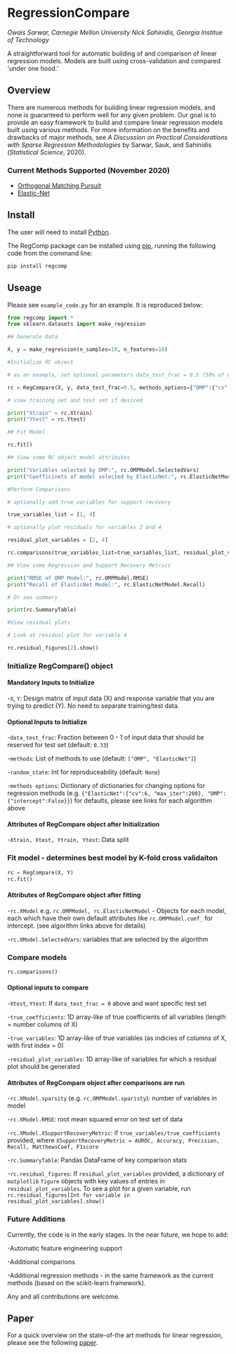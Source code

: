# RegressionCompare
*Owais Sarwar, Carnegie Mellon University*
*Nick Sahinidis, Georgia Institue of Technology* 

A straightforward tool for automatic building of and comparison of linear regression models. Models are built using cross-validation and compared 'under one hood.' 

## Overview 

There are numerous methods for building linear regression models, and none is guaranteed to perform well for any given problem. Our goal is to provide an easy framework to build and compare linear regression models built using various methods. For more information on the benefits and drawbacks of major methods, see *A Discussion on Practical Considerations with Sparse Regression Methodologies* by Sarwar, Sauk, and Sahinidis (*Statistical Science*, 2020). 

### Current Methods Supported (November 2020) 
- [Orthogonal Matching Pursuit](https://scikit-learn.org/stable/modules/generated/sklearn.linear_model.OrthogonalMatchingPursuitCV.html#sklearn.linear_model.OrthogonalMatchingPursuitCV)
- [Elastic-Net](https://scikit-learn.org/stable/modules/generated/sklearn.linear_model.ElasticNetCV.html)

## Install 
The user will need to install [Python](https://www.python.org/downloads/).

The RegComp package can be installed using [pip](https://pip.pypa.io/en/stable/), running the following code from the command line: 

```bash 
pip install regcomp
``` 

## Useage 
Please see `example_code.py` for an example. It is reproduced below: 
```python 
from regcomp import * 
from sklearn.datasets import make_regression 

## Generate Data 

X, y = make_regression(n_samples=10, n_features=10)

#Initialize RC object 

# as an example, set optional parameters data_test_frac = 0.5 (50% of data is set to training and 50% testing) and change CV-folds for OMP to 2 and ENet to 3

rc = RegCompare(X, y, data_test_frac=0.5, methods_options={"OMP":{"cv":2}, "ElasticNet":{"cv": 3}})

# view training set and test set if desired 

print("Xtrain" = rc.Xtrain)
print("Ytest" = rc.Ytest)

## Fit Model 

rc.fit()

## View some RC object model attributes 

print("Variables selected by OMP:", rc.OMPModel.SelectedVars)
print("Coefficinets of model selected by ElasticNet:", rc.ElasticNetModel.coef_)

#Perform Comparisons 

# optionally add true variables for support recovery 

true_variables_list = [1, 4]

# optionally plot residuals for variables 2 and 4

residual_plot_variables = [2, 4]

rc.comparisons(true_variables_list=true_variables_list, residual_plot_variables=residual_plot_variables)

## View some Regression and Support Recovery Metrics 

print("RMSE of OMP Model:", rc.OMPModel.RMSE)
print("Recall of ElasticNet Model:", rc.ElasticNetModel.Recall) 

# Or see summary 

print(rc.SummaryTable)

#View residual plots 

# Look at residual plot for variable 4 

rc.residual_figures[2].show()

```
### Initialize RegCompare() object 

#### Mandatory Inputs to Initialize 

-`X`, `Y`: Design matrix of input data (X) and response variable that you are trying to predict (Y). No need to separate training/test data.

#### Optional Inputs to Initialize 

-`data_test_frac`: Fraction between 0 - 1 of input data that should be reserved for test set (default: `0.33`) 

-`methods`: List of methods to use (default: `["OMP", "ElasticNet"]`)

-`random_state`: Int for reproduceability (default: `None`)

-`methods options`: Dictionary of dictionaries for changing options for regression methods (e.g. `{"ElasticNet":{"cv":6, "max_iter":200}, "OMP":{"intercept":False}}`) for defaults, please see links for each algorithm above


#### Attributes of RegCompare object after Initialization 

-`Xtrain, Xtest, Ytrain, Ytest`: Data split 

### Fit model - determines best model by K-fold cross validaiton 

```python
rc = RegCompare(X, Y)
rc.fit()
```
#### Attributes of RegCompare object after fitting  

-`rc.XModel` e.g. `rc.OMPModel, rc.ElasticNetModel` - Objects for each model, each which have their own default attributes like `rc.OMPModel.coef_` for intercept. (see algorithm links above for details)

-`rc.XModel.SelectedVars`: variables that are selected by the algorithm

### Compare models 

```python 
rc.comparisons()
```
#### Optional inputs to compare

-`Xtest`, `Ytest`: If `data_test_frac = 0` above and want specific test set

-`true_coefficients`: 1D array-like of true coefficients of all variables (length = number columns of X) 

-`true_variables`: 1D array-like of true variables (as indicies of columns of X, with first index = 0)

-`residual_plot_variables`: 1D array-like of variables for which a residual plot should be generated 

#### Attributes of RegCompare object after comparisons are run 

-`rc.XModel.sparsity` (e.g. `rc.OMPModel.sparisty`):  number of variables in model

-`rc.XModel.RMSE`: root mean squared error on test set of data

-`rc.XModel.XSupportRecoveryMetric`: if `true_variables/true_coefficients` provided, where `XSupportRecoveryMetric = AUROC, Accuracy, Precision, Recall, MatthewsCoef, F1score`

-`rc.SummaryTable`: Pandas DataFrame of key comparison stats

-`rc.residual_figures`: If `residual_plot_variables` provided, a dictionary of `matplotlib` `figure` objects with key values of entries in `residual_plot_variables`. To see a plot for a given variable, run `rc.residual_figures[Int for variable in residual_plot_variables].show()` 

### Future Additions 

Currently, the code is in the early stages. In the near future, we hope to add: 

-Automatic feature engineering support 

-Additional comparions 

-Additional regression methods - in the same framework as the current methods (based on the scikit-learn framework). 

Any and all contributions are welcome. 
## Paper 

For a quick overview on the state-of-the art methods for linear regression, please see the following [paper](https://www.e-publications.org/ims/submission/STS/user/submissionFile/46450?confirm=fccc7ad1). 
